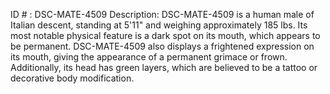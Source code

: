 ID # : DSC-MATE-4509
Description: DSC-MATE-4509 is a human male of Italian descent, standing at 5'11" and weighing approximately 185 lbs. Its most notable physical feature is a dark spot on its mouth, which appears to be permanent. DSC-MATE-4509 also displays a frightened expression on its mouth, giving the appearance of a permanent grimace or frown. Additionally, its head has green layers, which are believed to be a tattoo or decorative body modification.